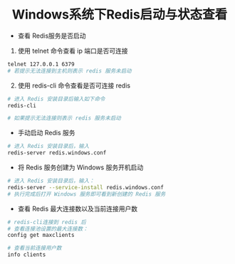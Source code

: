 # <center>Windows系统下Redis启动与状态查看

* 查看 Redis服务是否启动  

1. 使用 telnet 命令查看 ip 端口是否可连接

```bash
telnet 127.0.0.1 6379
# 若提示无法连接到主机则表示 redis 服务未启动
```

2. 使用 redis-cli 命令查看是否可连接 redis

```bash
# 进入 Redis 安装目录后输入如下命令
redis-cli

# 如果提示无法连接则表示 redis 服务未启动
```

* 手动启动 Redis 服务

```bash
# 进入 Redis 安装目录后，输入
redis-server redis.windows.conf
```

* 将 Redis 服务创建为 Windows 服务开机启动

```bash
# 进入 Redis 安装目录后，输入：
redis-server --service-install redis.windows.conf
# 执行完成后打开 Windows 服务即可看到新创建的 Redis 服务
```

* 查看 Redis 最大连接数以及当前连接用户数

```bash
# redis-cli连接到 redis 后
# 查看连接池设置的最大连接数：
config get maxclients

# 查看当前连接用户数
info clients
```